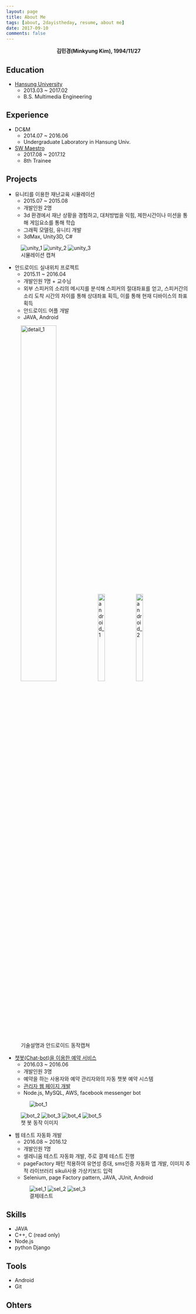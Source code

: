```yaml
---
layout: page
title: About Me
tags: [about, 2dayistheday, resume, about me]
date: 2017-09-10
comments: false
---
```

    
<center><b>김민경(Minkyung Kim), 1994/11/27</b></center>

<h3 class="title"><center>
<a class="social-btn" href="mailto:{{ site.email }}" target="_blank" rel="noopener noreferrer"><i class="fa fa-fw fa-envelope-square"></i></a>
<a class="social-btn" href="http://facebook.com/{{ site.facebook }}" target="_blank" rel="noopener noreferrer"><i class="fa fa-fw fa-facebook-square"></i></a>
<a class="social-btn" href="http://linkedin.com/in/{{ site.linkedin }}" target="_blank" rel="noopener noreferrer"><i class="fa fa-fw fa-linkedin-square"></i></a>
<a class="social-btn" href="http://instagram.com/{{ site.instagram }}" target="_blank" rel="noopener noreferrer"><i class="fa fa-fw fa-instagram"></i></a>
<a class="social-btn" href="http://github.com/{{ site.github-url }}" target="_blank" rel="noopener noreferrer"><i class="fa fa-fw fa-github"></i></a>
<a class="social-btn" href="http://{{ site.blog }}" target="_blank" rel="noopener noreferrer"><i class="	fa fa-fw fa-lightbulb-o"></i></a>
</center></h3>


## Education
* <a href = "http://www.hansung.ac.kr/web/www/home">Hansung University</a>
	* 2013.03 ~ 2017.02
	* B.S. Multimedia Engineering

## Experience
* DC&M
	* 2014.07 ~ 2016.06
	* Undergraduate Laboratory in Hansung Univ.
* <a href ="http://www.swmaestro.kr/web/web/main.do">SW Maestro</a>
	* 2017.08 ~ 2017.12
	* 8th Trainee

## Projects
* 유니티를 이용한 재난교육 시뮬레이션
	* 2015.07 ~ 2015.08
	* 개발인원 2명
	* 3d 환경에서 재난 상황을 경험하고, 대처방법을 익힘, 제한시간이나 미션을 통해 게임요소를 통해 학습
	* 그래픽 모델링, 유니티 개발
	* 3dMax, Unity3D, C#
<figure class="third">
	<img src="{{ site.url }}/assets/img/about/unity_1.png" alt="unity_1">
	<img src="{{ site.url }}/assets/img/about/unity_2.png" alt="unity_2">
	<img src="{{ site.url }}/assets/img/about/unity_3.png" alt="unity_3">
	<figcaption>시뮬레이션 캡쳐</figcaption>
</figure>

* 안드로이드 실내위치 프로젝트
	* 2015.11 ~ 2016.04
	* 개발인원 1명 + 교수님
	* 외부 스피커의 소리의 메시지를 분석해 스피커의 절대좌표를 얻고, 스피커간의 소리 도착 시간의 차이를 통해 상대좌표 획득, 이를 통해 현재 디바이스의 좌표 획득
	* 안드로이드 어플 개발
	* JAVA, Android
<figure>
	<img src="{{ site.url }}/assets/img/about/detail_1.png" alt="detail_1" style="width: calc(50% - 6px)">
	<img src="{{ site.url }}/assets/img/about/android_1.png" alt="android_1" style="width: calc(25% - 6px)">
	<img src="{{ site.url }}/assets/img/about/android_2.png" alt="android_2" style="width: calc(25% - 6px)">
	<figcaption>기술설명과 안드로이드 동작캡쳐</figcaption>
</figure>	
	
* <a href = "https://youtu.be/e32CEHRainw" >챗봇(Chat-bot)을 이용한 예약 서비스</a>
	* 2016.03 ~ 2016.06
	* 개발인원 3명
	* 예약을 하는 사용자와 예약 관리자와의 자동 챗봇 예약 시스템
	* <a href = "https://github.com/2dayistheday/team725">관리자 웹 페이지 개발</a>
	* Node.js, MySQL, AWS, facebook messenger bot
	<figure class = "half">
		<img src="{{ site.url }}/assets/img/about/bot_1.png" alt="bot_1">
	</figure>
<figure class = "fourth">
	<img src="{{ site.url }}/assets/img/about/bot_2.png" alt="bot_2">
	<img src="{{ site.url }}/assets/img/about/bot_3.png" alt="bot_3">
	<img src="{{ site.url }}/assets/img/about/bot_4.png" alt="bot_4">
	<img src="{{ site.url }}/assets/img/about/bot_5.png" alt="bot_5">
	<figcaption>챗 봇 동작 이미지</figcaption>
</figure>

* 웹 테스트 자동화 개발
	* 2016.08 ~ 2016.12
	* 개발인원 1명
	* 셀레니움 테스트 자동화 개발, 주로 결제 테스트 진행
	* pageFactory 패턴 적용하여 유연성 증대, sms인증 자동화 앱 개발, 이미지 추적 라이브러리 sikuli사용 가상키보드 입력
	* Selenium, page Factory pattern, JAVA, JUnit, Android
	<figure class="fourth">
		<img src="{{ site.url }}/assets/img/about/sel_1.png" alt="sel_1">
		<img src="{{ site.url }}/assets/img/about/sel_2.png" alt="sel_2">
		<img src="{{ site.url }}/assets/img/about/sel_3.png" alt="sel_3">
		<figcaption>결제테스트</figcaption>
	</figure>	

## Skills
* JAVA
* C++, C (read only)
* Node.js
* python Django

## Tools
* Android
* Git

## Ohters

